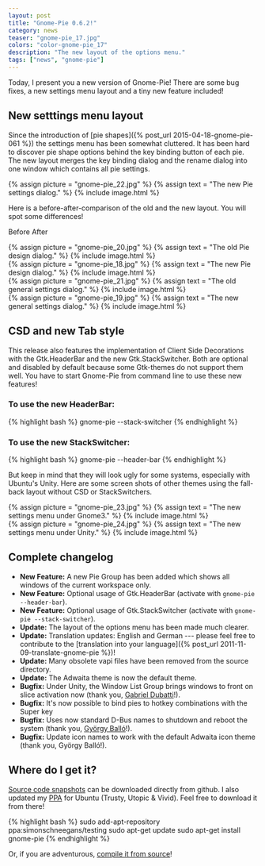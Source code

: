 ```yaml
---
layout: post
title: "Gnome-Pie 0.6.2!"
category: news
teaser: "gnome-pie_17.jpg"
colors: "color-gnome-pie_17"
description: "The new layout of the options menu."
tags: ["news", "gnome-pie"]
---
```


Today, I present you a new version of Gnome-Pie! There are some bug fixes, a new settings menu layout and a tiny new feature included!

<!--more-->

## New setttings menu layout

Since the introduction of [pie shapes]({% post_url 2015-04-18-gnome-pie-061 %}) the settings menu has been somewhat cluttered. It has been hard to discover pie shape options behind the key binding button of each pie. The new layout merges the key binding dialog and the rename dialog into one window which contains all pie settings.

{% assign picture = "gnome-pie_22.jpg" %}
{% assign text = "The new Pie settings dialog." %}
{% include image.html %}

Here is a before-after-comparison of the old and the new layout. You will spot some differences!

Before <span class="pull-right">After</span>

<div class="row">
    <div class="col s6">
        {% assign picture = "gnome-pie_20.jpg" %}
        {% assign text = "The old Pie design dialog." %}
        {% include image.html %}
    </div>
    <div class="col s6">
        {% assign picture = "gnome-pie_18.jpg" %}
        {% assign text = "The new Pie design dialog." %}
        {% include image.html %}
    </div>
</div>

<div class="row">
    <div class="col s6">
        {% assign picture = "gnome-pie_21.jpg" %}
        {% assign text = "The old general settings dialog." %}
        {% include image.html %}
    </div>
    <div class="col s6">
        {% assign picture = "gnome-pie_19.jpg" %}
        {% assign text = "The new general settings dialog." %}
        {% include image.html %}
    </div>
</div>

## CSD and new Tab style

This release also features the implementation of Client Side Decorations with the Gtk.HeaderBar and the new Gtk.StackSwitcher. Both are optional and disabled by default because some Gtk-themes do not support them well. You have to start Gnome-Pie from command line to use these new features!

### To use the new HeaderBar:
<p></p>
{% highlight bash %}
gnome-pie --stack-switcher
{% endhighlight %}

### To use the new StackSwitcher:
<p></p>
{% highlight bash %}
gnome-pie --header-bar
{% endhighlight %}

But keep in mind that they will look ugly for some systems, especially with Ubuntu's Unity. Here are some screen shots of other themes using the fall-back layout without CSD or StackSwitchers.

<div class="row">
    <div class="col s6">
        {% assign picture = "gnome-pie_23.jpg" %}
        {% assign text = "The new settings menu under Gnome3." %}
        {% include image.html %}
    </div>
    <div class="col s6">
        {% assign picture = "gnome-pie_24.jpg" %}
        {% assign text = "The new settings menu under Unity." %}
        {% include image.html %}
    </div>
</div>

## Complete changelog

* **New Feature:** A new Pie Group has been added which shows all windows of the current workspace only.
* **New Feature:** Optional usage of Gtk.HeaderBar (activate with `gnome-pie --header-bar`).
* **New Feature:** Optional usage of Gtk.StackSwitcher (activate with `gnome-pie --stack-switcher`).
* **Update:** The layout of the options menu has been made much clearer.
* **Update:** Translation updates: English and German --- please feel free to contribute to the [translation into your language]({% post_url 2011-11-09-translate-gnome-pie %})!
* **Update:** Many obsolete vapi files have been removed from the source directory.
* **Update:** The Adwaita theme is now the default theme.
* **Bugfix:** Under Unity, the Window List Group brings windows to front on slice activation now (thank you, [Gabriel Dubatti](https://github.com/gabdub)!).
* **Bugfix:** It's now possible to bind pies to hotkey combinations with the Super key
* **Bugfix:** Uses now standard D-Bus names to shutdown and reboot the system (thank you, [György Balló](https://github.com/City-busz)!).
* **Bugfix:** Update icon names to work with the default Adwaita icon theme (thank you, György Balló!).

## Where do I get it?

[Source code snapshots](https://github.com/Simmesimme/Gnome-Pie/tags) can be downloaded directly from github. I also updated my [PPA](https://launchpad.net/~simonschneegans/+archive/ubuntu/testing) for Ubuntu (Trusty, Utopic & Vivid). Feel free to download it from there!

{% highlight bash %}
sudo add-apt-repository ppa:simonschneegans/testing
sudo apt-get update
sudo apt-get install gnome-pie
{% endhighlight %}

Or, if you are adventurous, [compile it from source](/gnome-pie.html#toc5)!
